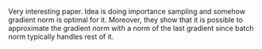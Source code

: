 Very interesting paper. Idea is doing importance sampling and somehow gradient norm is optimal for it. Moreover, they show that it is possible to approximate the gradient norm with a norm of the last gradient since batch norm typically handles rest of it.
